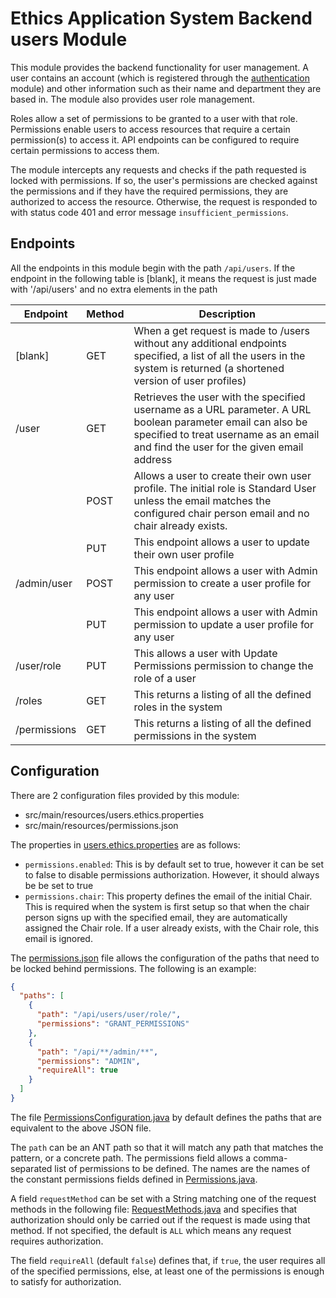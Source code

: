 # Ethics Application System Backend users Module
This module provides the backend functionality for user management. A user contains an account (which is registered through
the [authentication](../authentication) module) and other information such as their name and department they are based in. The module also
provides user role management.

Roles allow a set of permissions to be granted to a user with that role. Permissions enable users to access resources that
require a certain permission(s) to access it. API endpoints can be configured to require certain permissions to access them.

The module intercepts any requests and checks if the path requested is locked with permissions. If so, the user's permissions
are checked against the permissions and if they have the required permissions, they are authorized to access the resource.
Otherwise, the request is responded to with status code 401 and error message `insufficient_permissions`.

## Endpoints
All the endpoints in this module begin with the path `/api/users`. If the endpoint in the following table is [blank], it means
the request is just made with '/api/users' and no extra elements in the path

| Endpoint     | Method | Description                                                                                                                                                                                        |
|--------------|--------|----------------------------------------------------------------------------------------------------------------------------------------------------------------------------------------------------|
| [blank]             | GET    | When a get request is made to /users without any additional endpoints specified, a list of all the users in the system is returned (a shortened version of user profiles)                              |
| /user        | GET    | Retrieves the user with the specified username as a URL parameter. A URL boolean parameter email can also be specified to treat username as an email and find the user for the given email address |
|              | POST   | Allows a user to create their own user profile. The initial role is Standard User unless the email matches the configured chair person email and no chair already exists.                          |
|              | PUT    | This endpoint allows a user to update their own user profile                                                                                                                                       |
| /admin/user  | POST   | This endpoint allows a user with Admin permission to create a user profile for any user                                                                                                            |
|              | PUT    | This endpoint allows a user with Admin permission to update a user profile for any user                                                                                                            |
| /user/role   | PUT    | This allows a user with Update Permissions permission to change the role of a user                                                                                                                 |
| /roles       | GET    | This returns a listing of all the defined roles in the system                                                                                                                                      |
| /permissions | GET    | This returns a listing of all the defined permissions in the system                                                                                                                                |

## Configuration
There are 2 configuration files provided by this module:
* src/main/resources/users.ethics.properties
* src/main/resources/permissions.json

The properties in [users.ethics.properties](src/main/resources/users.ethics.properties) are as follows:
* `permissions.enabled`: This is by default set to true, however it can be set to false to disable permissions authorization. However, it should always be
 be set to true
* `permissions.chair`: This property defines the email of the initial Chair. This is required when the system is first setup
 so that when the chair person signs up with the specified email, they are automatically assigned the Chair role. If a user
 already exists, with the Chair role, this email is ignored.

The [permissions.json](src/main/resources/permissions.json) file allows the configuration of the paths that need to be locked behind permissions. The following
is an example:
```json
{
  "paths": [
    {
      "path": "/api/users/user/role/",
      "permissions": "GRANT_PERMISSIONS"
    },
    {
      "path": "/api/**/admin/**",
      "permissions": "ADMIN",
      "requireAll": true
    }
  ]
}
```
The file [PermissionsConfiguration.java](FYP/ethics-application-system/backend/users/src/main/java/ie/ul/ethics/scieng/users/config/PermissionsConfiguration.java) by default defines the paths
that are equivalent to the above JSON file.

The `path` can be an ANT path so that it will match any path that matches the pattern, or a concrete path. The permissions field
allows a comma-separated list of permissions to be defined. The names are the names of the constant permissions fields defined in
[Permissions.java](FYP/ethics-application-system/backend/users/src/main/java/ie/ul/ethics/scieng/users/authorization/Permissions.java).

A field `requestMethod` can be set with a String matching one of the request methods in the following file:
[RequestMethods.java](FYP/ethics-application-system/backend/users/src/main/java/ie/ul/ethics/scieng/users/authorization/RequestMethod.java) and specifies that authorization
should only be carried out if the request is made using that method. If not specified, the default is `ALL` which means any request
requires authorization.

The field `requireAll` (default `false`) defines that, if `true`, the user requires all of the specified permissions, else, at
least one of the permissions is enough to satisfy for authorization.
